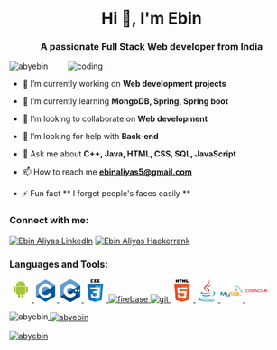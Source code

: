 <h1 align="center">Hi 👋, I'm Ebin</h1>
<h3 align="center">A passionate Full Stack Web developer from India</h3>
<img  src="https://images.unsplash.com/photo-1457305237443-44c3d5a30b89?ixlib=rb-4.0.3&ixid=MnwxMjA3fDB8MHxwaG90by1wYWdlfHx8fGVufDB8fHx8&auto=format&fit=crop&w=1474&q=80" alt="coding" width="400" align="right" >

<p align="left"> <img src="https://komarev.com/ghpvc/?username=abyebin&label=Profile%20views&color=0e75b6&style=flat" alt="abyebin" /> </p>


- 🔭 I’m currently working on **Web development projects**

- 🌱 I’m currently learning **MongoDB, Spring, Spring boot**

- 👯 I’m looking to collaborate on **Web development**

- 🤝 I’m looking for help with **Back-end**

- 💬 Ask me about **C++, Java, HTML, CSS, SQL, JavaScript**

- 📫 How to reach me **ebinaliyas5@gmail.com**

- ⚡ Fun fact ** I forget people's faces easily **

<h3 align="left">Connect with me: </h3>
<p align="left">
<a href="https://www.linkedin.com/in/ebin-aliyas-8b3a44231/" target="blank"><img align="center"src="https://raw.githubusercontent.com/rahuldkjain/github-profile-readme-generator/master/src/images/icons/Social/linked-in-alt.svg" alt="Ebin Aliyas LinkedIn" height="30" width="40" /></a>
<a href="https://www.hackerrank.com/ebinaliyas5" target="blank"><img align="center" src="https://raw.githubusercontent.com/rahuldkjain/github-profile-readme-generator/master/src/images/icons/Social/hackerrank.svg" alt="Ebin Aliyas Hackerrank" height="30" width="40" /></a>
</p>

<h3 align="left">Languages and Tools:</h3>
<p align="left"> <a href="https://developer.android.com" target="_blank" rel="noreferrer"> <img src="https://raw.githubusercontent.com/devicons/devicon/master/icons/android/android-original-wordmark.svg" alt="android" width="40" height="40"/> </a> <a href="https://www.cprogramming.com/" target="_blank" rel="noreferrer"> <img src="https://raw.githubusercontent.com/devicons/devicon/master/icons/c/c-original.svg" alt="c" width="40" height="40"/> </a> <a href="https://www.w3schools.com/cpp/" target="_blank" rel="noreferrer"> <img src="https://raw.githubusercontent.com/devicons/devicon/master/icons/cplusplus/cplusplus-original.svg" alt="cplusplus" width="40" height="40"/> </a> <a href="https://www.w3schools.com/css/" target="_blank" rel="noreferrer"> <img src="https://raw.githubusercontent.com/devicons/devicon/master/icons/css3/css3-original-wordmark.svg" alt="css3" width="40" height="40"/> </a> <a href="https://firebase.google.com/" target="_blank" rel="noreferrer"> <img src="https://www.vectorlogo.zone/logos/firebase/firebase-icon.svg" alt="firebase" width="40" height="40"/> </a> <a href="https://git-scm.com/" target="_blank" rel="noreferrer"> <img src="https://www.vectorlogo.zone/logos/git-scm/git-scm-icon.svg" alt="git" width="40" height="40"/> </a> <a href="https://www.w3.org/html/" target="_blank" rel="noreferrer"> <img src="https://raw.githubusercontent.com/devicons/devicon/master/icons/html5/html5-original-wordmark.svg" alt="html5" width="40" height="40"/> </a> <a href="https://www.java.com" target="_blank" rel="noreferrer"> <img src="https://raw.githubusercontent.com/devicons/devicon/master/icons/java/java-original.svg" alt="java" width="40" height="40"/> </a> <a href="https://developer.mozilla.org/en-US/docs/Web/JavaScript" target="_blank" rel="noreferrer">  <img src="https://raw.githubusercontent.com/devicons/devicon/master/icons/mysql/mysql-original-wordmark.svg" alt="mysql" width="40" height="40"/> </a> <a href="https://www.oracle.com/" target="_blank" rel="noreferrer"> <img src="https://raw.githubusercontent.com/devicons/devicon/master/icons/oracle/oracle-original.svg" alt="oracle" width="40" height="40"/> </a> <a href="https://reactjs.org/" target="_blank" rel="noreferrer"> 

<p><img align="left" src="https://github-readme-stats-sigma-five.vercel.app/api/top-langs?username=abyebin&show_icons=true&locale=en&layout=compact" alt="abyebin" /></p>

<p>&nbsp;<img align="center" src="https://github-readme-stats.vercel.app/api?username=abyebin&show_icons=true&theme=radical" alt="abyebin" /></p>

<p><img align="center" src="https://github-readme-streak-stats.herokuapp.com/?user=abyebin&" alt="abyebin" /></p>
